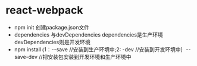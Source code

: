 # react-webpack
+ npm init 创建package.json文件
+ dependencies 与devDependencies dependencies是生产环境 devDependencies则是开发环境
+ npm install｛1：--save //安装到生产环境中;2: -dev //安装到开发环境中｝--save-dev //把安装包安装到开发环境和生产环境中
